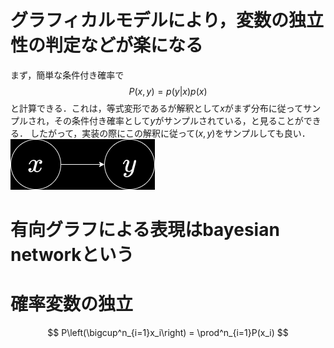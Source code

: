 # グラフィカルモデルにより，変数の独立性の判定などが楽になる
まず，簡単な条件付き確率で
$$
P(x,y) = p(y|x)p(x)
$$
と計算できる．これは，等式変形であるが解釈として$x$がまず分布に従ってサンプルされ，その条件付き確率として$y$がサンプルされている，と見ることができる．
したがって，実装の際にこの解釈に従って$(x,y)$をサンプルしても良い．
![xとyのグラフィカルモデル](/図/グラフィカルモデル.png)
# 有向グラフによる表現はbayesian networkという


# 確率変数の独立
$$
P\left(\bigcup^n_{i=1}x_i\right) = \prod^n_{i=1}P(x_i)
$$